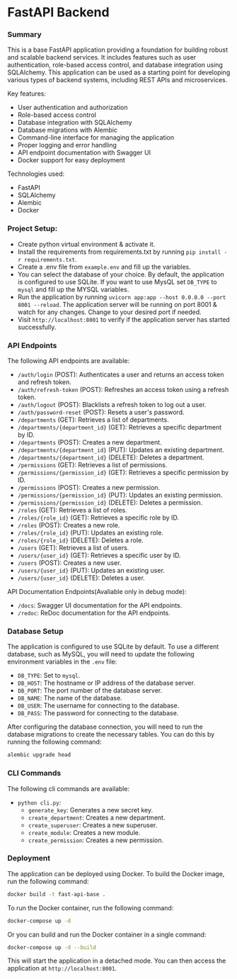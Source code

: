 # FastAPI Backend

### Summary

This is a base FastAPI application providing a foundation for building robust and scalable backend services. It includes features such as user authentication, role-based access control, and database integration using SQLAlchemy. This application can be used as a starting point for developing various types of backend systems, including REST APIs and microservices.

Key features:

- User authentication and authorization
- Role-based access control
- Database integration with SQLAlchemy
- Database migrations with Alembic
- Command-line interface for managing the application
- Proper logging and error handling
- API endpoint documentation with Swagger UI
- Docker support for easy deployment

Technologies used:

- FastAPI
- SQLAlchemy
- Alembic
- Docker

### Project Setup:

- Create python virtual environment & activate it.
- Install the requirements from requirements.txt by running `pip install -r requirements.txt`.
- Create a .env file from `example.env` and fill up the variables.
- You can select the database of your choice. By default, the application is configured to use SQLite. If you want to use MysQL set `DB_TYPE` to `mysql` and fill up the MYSQL variables.
- Run the application by running `uvicorn app:app --host 0.0.0.0 --port 8001 --reload`. The application server will be running on port 8001 & watch for any changes. Change to your desired port if needed.
- Visit `http://localhost:8001` to verify if the application server has started successfully.

### API Endpoints

The following API endpoints are available:

- `/auth/login` (POST): Authenticates a user and returns an access token and refresh token.
- `/auth/refresh-token` (POST): Refreshes an access token using a refresh token.
- `/auth/logout` (POST): Blacklists a refresh token to log out a user.
- `/auth/password-reset` (POST): Resets a user's password.
- `/departments` (GET): Retrieves a list of departments.
- `/departments/{department_id}` (GET): Retrieves a specific department by ID.
- `/departments` (POST): Creates a new department.
- `/departments/{department_id}` (PUT): Updates an existing department.
- `/departments/{department_id}` (DELETE): Deletes a department.
- `/permissions` (GET): Retrieves a list of permissions.
- `/permissions/{permission_id}` (GET): Retrieves a specific permission by ID.
- `/permissions` (POST): Creates a new permission.
- `/permissions/{permission_id}` (PUT): Updates an existing permission.
- `/permissions/{permission_id}` (DELETE): Deletes a permission.
- `/roles` (GET): Retrieves a list of roles.
- `/roles/{role_id}` (GET): Retrieves a specific role by ID.
- `/roles` (POST): Creates a new role.
- `/roles/{role_id}` (PUT): Updates an existing role.
- `/roles/{role_id}` (DELETE): Deletes a role.
- `/users` (GET): Retrieves a list of users.
- `/users/{user_id}` (GET): Retrieves a specific user by ID.
- `/users` (POST): Creates a new user.
- `/users/{user_id}` (PUT): Updates an existing user.
- `/users/{user_id}` (DELETE): Deletes a user.

API Documentation Endpoints(Avaliable only in debug mode):
- `/docs`: Swagger UI documentation for the API endpoints.
- `/redoc`: ReDoc documentation for the API endpoints.

### Database Setup

The application is configured to use SQLite by default. To use a different database, such as MySQL, you will need to update the following environment variables in the `.env` file:

- `DB_TYPE`: Set to `mysql`.
- `DB_HOST`: The hostname or IP address of the database server.
- `DB_PORT`: The port number of the database server.
- `DB_NAME`: The name of the database.
- `DB_USER`: The username for connecting to the database.
- `DB_PASS`: The password for connecting to the database.

After configuring the database connection, you will need to run the database migrations to create the necessary tables. You can do this by running the following command:

```bash
alembic upgrade head
```

### CLI Commands

The following cli commands are available:

*   `python cli.py`:
    *   `generate_key`: Generates a new secret key.
    *   `create_department`: Creates a new department.
    *   `create_superuser`: Creates a new superuser.
    *   `create_module`: Creates a new module.
    *   `create_permission`: Creates a new permission.


### Deployment

The application can be deployed using Docker. To build the Docker image, run the following command:

```bash
docker build -t fast-api-base .
```

To run the Docker container, run the following command:

```bash
docker-compose up -d
```

Or you can build and run the Docker container in a single command:

```bash
docker-compose up -d --build
```

This will start the application in a detached mode. You can then access the application at `http://localhost:8001`.
